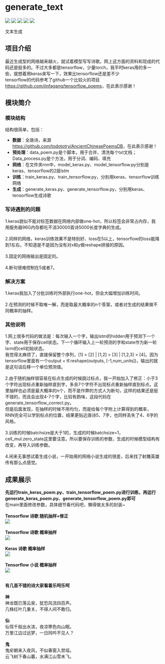 # generate_text
[![](https://img.shields.io/badge/Python-3.5,3.6-blue.svg)](https://www.python.org/)
[![](https://img.shields.io/badge/pandas-0.23.0-brightgreen.svg)](https://pypi.python.org/pypi/pandas/0.23.0)
[![](https://img.shields.io/badge/numpy-1.14.3-brightgreen.svg)](https://pypi.python.org/pypi/numpy/1.14.3)
[![](https://img.shields.io/badge/keras-2.1.6-brightgreen.svg)](https://pypi.python.org/pypi/keras/2.1.6)
[![](https://img.shields.io/badge/tensorflow-1.4,1.6-brightgreen.svg)](https://pypi.python.org/pypi/tensorflow/1.6.0)<br>

文本生成

## **项目介绍**
最近生成型的网络越来越火，就试着模型写写诗歌。网上这方面的资料和现成的代码还是挺多的。不过大多都是tensorflow，少量torch，我平时keras用的多一些，就想着用keras来写一下，效果比tensorflow还是差不少<br>
tensorflow的代码参考了github一个比较火的项目<https://github.com/jinfagang/tensorflow_poems>，在此表示感谢！

## **模块简介**
### 模块结构
结构很简单，包括：<br>
* **数据**：全唐诗，来源<https://github.com/todototry/AncientChinesePoemsDB>，在此表示感谢！<br>
* **预处理**：data_poem.py是个脚本，用于合并、清洗每个txt文档；Data_process.py是个方法，用于分词、编码、填充<br>
* **网络**：在文件夹rnn中，model_keras.py、model_tensorflow.py分别是keras、tensorflow的2层lstm<br>
* **训练**：train_keras.py、train_tensorflow.py，分别用keras、tensorflow训练网络<br>
* **生成**：generate_keras.py、generate_tensorflow.py，分别用keras、tensorflow生成诗歌<br>

### 写诗遇到的问题
1.keras貌似不能对标签数据在网络内部做one-hot，所以标签会非常占内存，我用服务器96G内存都吃不消30000首诗5000长度字典的生成。<br>
<br>
2.同样的网络，keras训练效果不是特别好、loss在5以上，tensorflow的loss能降到1左右，不知道是不是因为没有对x和y做reshape拼接的原因。<br>
<br>
3.固定的网络输出是固定的。<br>
<br>
4.断句很难控制在5或者7。<br>

### 解决方案
1.keras我加入了分批训练时外部执行one-hot，但会大幅增加训练时间。<br>
<br>
2.在预测的时候不取唯一解，而是取最大概率的n个答案，或者对生成的结果做不同概率的抽样。<br>

### 其他说明
1.网上很多代码的做法是：每次输入一个字，输出lstm的hidden用于预测下一个字、state用于保存cell状态。下一个循环输入上一轮预测的字和state作为新一轮lsrm的cell初始状态。<br>
我觉得太麻烦了，直接保留整个序列，[1] > [2]  |  [1,2] > [3]  |  [1,2,3] > [4]。因为tensorflow里面有一个output = tf.reshape(outputs, [-1,num_units])，输出的就是这句话后移一个单位预测值。<br>
<br>
2.由于随机抽样很容易在标点生成的时候跳过标点，我一开始加入了修正：小于3个字符出现标点重新抽样直到字，多余7个字符不出现标点重新抽样直到标点。这里抽样也必须是最大概率的n个，而不是作弊的方式人为断句，这样的结果还是挺不错的，而且会出现4-7个字，比较有韵味，这段代码在generate_tensorflow_correct.py。<br>
但是后面发现，在抽样的时候不用均匀，而是给每个字附上计算得到的概率，RNN完全可以学到标点的位置，结果更贴近唐诗5、7字，也同样丢失了4、6字的风格。<br>
<br>
3.训练的时候batchsize是大于1的，生成的时候batchsize=1，cell_mul.zero_state这里要注意。所以要保存训练的参数，生成的时候模型结构有改变，再导入训练参数。<br>
<br>
4.闲来无事想试着生成小说，一开始用的网络小说生成的很差，后来找了射雕英雄传有那么点感觉。

## 成果展示
**先运行train_keras_poem.py、train_tensorflow_poem.py进行训练，再运行generate_keras_poem.py、generate_tensorflow_poem.py即可**<br>
在main里面修改参数，具体细节看代码吧，懒得做太多的封装~<br>
<br>
**Tensorflow 诗歌 随机抽样+修正**<br>
![](https://github.com/renjunxiang/generate_text/blob/master/picture/tensorflow_correct.jpg)<br><br>
**Tensorflow 诗歌 概率抽样**<br>
![](https://github.com/renjunxiang/generate_text/blob/master/picture/tensorflow.jpg)<br><br>
**Keras 诗歌 概率抽样**<br>
![](https://github.com/renjunxiang/generate_text/blob/master/picture/keras.jpg)<br><br>
**Tensorflow 小说 概率抽样**<br>
![](https://github.com/renjunxiang/generate_text/blob/master/picture/story.jpg)<br><br>

**有几首不错的诗大家看着乐呵乐呵**<br>
<br>
**神**<br>
神龙既已落云泉，犹恐风流四百声。<br>
几株红叶几重关，不得人间不敢归。<br>
<br>
**仙**<br>
仙驾千般出水滨，夜凉寒色向山眠。<br>
万里江边过远梦，一日同吟不见人？<br>
<br>
**鬼**<br>
鬼疟朝来入夜风，不似春窗入禁垣。<br>
云飞树下春山暮，水满江山雪未飞。<br>
